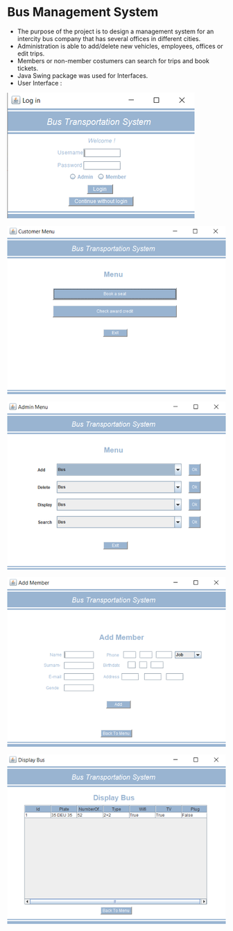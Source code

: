 # Bus Management System

- The purpose of the project is to design a management system for an intercity bus company that has several offices in different cities. 
- Administration is able to add/delete new vehicles, employees, offices or edit trips.
- Members or non-member costumers can search for trips and book tickets.
- Java Swing package was used for Interfaces.
- User Interface :

![ui-1](ui-1.png)

![ui-2](ui-2.png)

![ui-3](ui-3.png)

![ui-4](ui-4.png)

![ui-5](ui-5.png)

